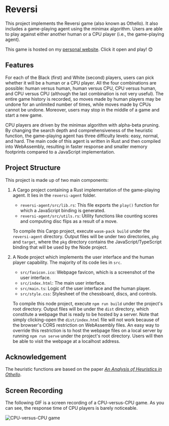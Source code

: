 # Reversi

This project implements the Reversi game (also known as Othello). It also includes a game-playing agent using the minimax algorithm. Users are able to play against either another human or a CPU player (i.e., the game-playing agent).

This game is hosted on my [personal website](https://yunhao-qian.github.io/showcase/reversi/). Click it open and play! 😊

## Features

For each of the Black (first) and White (second) players, users can pick whether it will be a human or a CPU player. All the four combinations are possible: human versus human, human versus CPU, CPU versus human, and CPU versus CPU (although the last combination is not very useful). The entire game history is recorded, so moves made by human players may be undone for an unlimited number of times, while moves made by CPUs cannot be undone. Moreover, users may stop in the middle of a game and start a new game.

CPU players are driven by the minimax algorithm with alpha-beta pruning. By changing the search depth and comprehensiveness of the heuristic function, the game-playing agent has three difficulty levels: easy, normal, and hard. The main code of this agent is written in Rust and then compiled into WebAssembly, resulting in faster response and smaller memory footprints compared to a JavaScript implementation.

## Project Structure

This project is made up of two main components:

1. A Cargo project containing a Rust implementation of the game-playing agent. It lies in the `reversi-agent` folder.

   * `reversi-agent/src/lib.rs`: This file exports the `play()` function for which a JavaScript binding is generated.
   * `reversi-agent/src/utils.rs`: Utility functions like counting scores and computing disc flips as a result of a move.

   To compile this Cargo project, execute `wasm-pack build` under the `reversi-agent` directory. Output files will be under two directories, `pkg` and `target`, where the `pkg` directory contains the JavaScript/TypeScript binding that will be used by the Node project.

2. A Node project which implements the user interface and the human player capability. The majority of its code lies in `src`.

   * `src/favicon.ico`: Webpage favicon, which is a screenshot of the user interface.
   * `src/index.html`: The main user interface.
   * `src/main.ts`: Logic of the user interface and the human player.
   * `src/style.css`: Stylesheet of the chessboard, discs, and controls.

   To compile this node project, execute `npm run build` under the project's root directory. Output files will be under the `dist` directory, which constitute a webpage that is ready to be hosted by a server. Note that simply clicking-open the `dist/index.html` file will not work because of the browser's CORS restriction on WebAssembly files. An easy way to override this restriction is to host the webpage files on a local server by running `npm run serve` under the project's root directory. Users will then be able to visit the webpage at a localhost address.

## Acknowledgement

The heuristic functions are based on the paper *[An Analysis of Heuristics in Othello](https://courses.cs.washington.edu/courses/cse573/04au/Project/mini1/RUSSIA/Final_Paper.pdf)*.

## Screen Recording

The following GIF is a screen recording of a CPU-versus-CPU game. As you can see, the response time of CPU players is barely noticeable.

![CPU-versus-CPU game](images/cpu-vs-cpu.gif)
